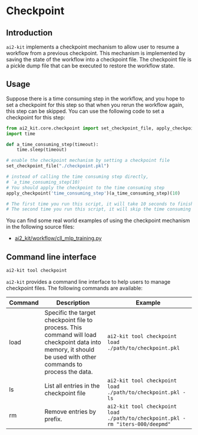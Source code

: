 # Checkpoint

## Introduction
`ai2-kit` implements a checkpoint mechanism to allow user to resume a workflow from a previous checkpoint. This mechanism is implemented by saving the state of the workflow into a checkpoint file. The checkpoint file is a pickle dump file that can be executed to restore the workflow state.

## Usage
Suppose there is a time consuming step in the workflow, and you hope to set a checkpoint for this step so that when you rerun the workflow again, this step can be skipped. You can use the following code to set a checkpoint for this step:

```python
from ai2_kit.core.checkpoint import set_checkpoint_file, apply_checkpoint
import time

def a_time_consuming_step(timeout):
    time.sleep(timeout)

# enable the checkpoint mechanism by setting a checkpoint file
set_checkpoint_file("./checkpoint.pkl")

# instead of calling the time consuming step directly,
# `a_time_consuming_step(10)`
# You should apply the checkpoint to the time consuming step
apply_checkpoint('time_consuming_step')(a_time_consuming_step)(10)

# The first time you run this script, it will take 10 seconds to finish.
# The second time you run this script, it will skip the time consuming step and finish immediately.
```

You can find some real world examples of using the checkpoint mechanism in the following source files:

* [ai2_kit/workflow/cll_mlp_training.py](../../ai2_kit/workflow/cll_mlp_training.py)

## Command line interface
```bash
ai2-kit tool checkpoint
```

`ai2-kit` provides a command line interface to help users to manage checkpoint files. The following commands are available:

| Command | Description | Example |
| --- | --- | --- |
| load | Specific the target checkpoint file to process. This command will load checkpoint data into memory, it should be used with other commands to process the data.  | `ai2-kit tool checkpoint load ./path/to/checkpoint.pkl` |
| ls | List all entries in the checkpoint file | `ai2-kit tool checkpoint load ./path/to/checkpoint.pkl - ls` |
| rm | Remove entries by prefix. | `ai2-kit tool checkpoint load ./path/to/checkpoint.pkl - rm "iters-000/deepmd"` |

